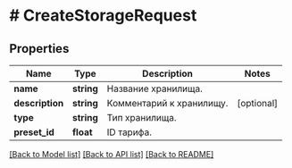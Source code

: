 # # CreateStorageRequest

## Properties

Name | Type | Description | Notes
------------ | ------------- | ------------- | -------------
**name** | **string** | Название хранилища. |
**description** | **string** | Комментарий к хранилищу. | [optional]
**type** | **string** | Тип хранилища. |
**preset_id** | **float** | ID тарифа. |

[[Back to Model list]](../../README.md#models) [[Back to API list]](../../README.md#endpoints) [[Back to README]](../../README.md)
